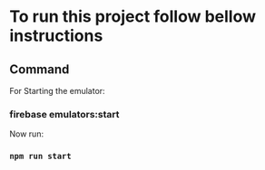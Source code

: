 # To run this project follow bellow instructions

## Command

For Starting the emulator:

### firebase emulators:start

Now run:

### `npm run start`
